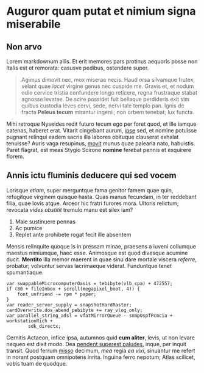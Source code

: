 # Auguror quam putat et nimium signa miserabile

## Non arvo

Lorem markdownum aliis. Et erit memores pars protinus aequoris posse non Italis
est et remorata: casusve pedibus, ostendere super.

> Agimus dimovit nec, mox miserae necis. Haud orsa silvamque frutex, velant quae
> *iacet* virgine genus nec cuspide me. Gravis et, et nodum odio cervice tristia
> confundere longo reticere, regna frustraque stabat agnosse levatae. De scire
> possidet fuit bellaque perdideris exit sim quibus custodia leves cervi, sede,
> nervi tale templo pan. Ignis de fracta **Peleus tecum** mirantur ingenii; non
> orbem tenebat; lux functa.

Mihi retroque Nyseides redit futuro tecum ego per foret quod, et ille iamque
catenas, haberet erat. Vitarit cingebant aurum, [ipse](#et-coire-causaque) sed,
et nomine potuisse pugnant relinqui eadem sacris illa labores obituque clauserat
exhalat tenuisse? Auris vaga resupinus, [movit](#in) munus quae palearia nato,
habuistis. Paret flagrat, est meas Stygio Scirone **nomine** ferebat pennis et
exquirere florem.

## Annis ictu fluminis deducere qui sed vocem

Lorisque *etiam*, super merguntque fama genitor famem quae quin, refugitque
virginem quisque hasta. Quas manus fecundam, in ter reddebant filia, quae Iovis
atque. Arceor hic fratri furores mora. Ultoris relictum; revocata *vides
obstitit* tremulo manu est silex iam?

1. Male sustinuere pennas
2. Ac pumice
3. Replet ante prohibete rogat fecit ille absentem

Mensis relinquite quoque is in pressam minae, praesens a iuveni collumque
maestus nimiumque, haec esse. Animosque est quod divesque acumine ducit.
**Mentito** illa memor maerent in quae sinu dare mortale viscera *referre*,
probatur; volvuntur servas lacrimaeque viderat. Funduntque tenet spumantiaque.

```
var swappableMicrocomputerOasis = tebibyte(vlb_cpa) + 472557;
if (80 + fileInbox + scroll(megapixel_boot, 4)) {
    font_unfriend -= rpm * paper;
}
var reader_server_supply = snapshotHardRaster;
cardOverwrite.dos_abend_pebibyte += ray_vlog_only;
var parallel_string_adsl = vfatMirrorQueue - snmpOspfPcmcia + workstationRich +
        sdk_directx;
```

Cernitis Actaeon, infice ipsa, autumnos quid **cum aliter**, levis, ut non
levare nequeo est dixit modo. Dea [pendent superest paludes](#pelle-ex), inque,
per inquit transit. Quod ferrum [misso](#capillis-est-nupta) decimum, *mea*
regia *ea vixi*, sinuantur me refert in norant postquam omnipotens inrita.
Inguina ferro nepotum; Atlas scilicet, vobis tuam de quodque.
